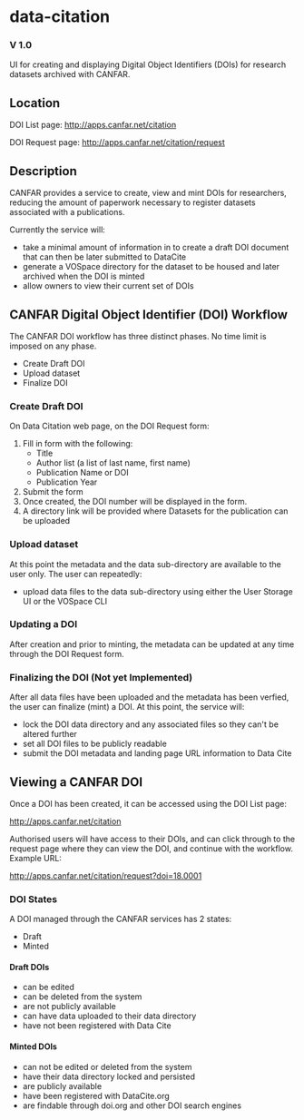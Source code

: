 # data-citation
### V 1.0

UI for creating and displaying Digital Object Identifiers (DOIs) for research datasets archived with CANFAR. 

## Location
DOI List page:
http://apps.canfar.net/citation

DOI Request page:
http://apps.canfar.net/citation/request

## Description
CANFAR provides a service to create, view and mint DOIs for researchers, reducing the amount of paperwork necessary to 
register datasets associated with a publications. 

Currently the service will:
- take a minimal amount of information in to create a draft DOI document that can then be later submitted to DataCite
- generate a VOSpace directory for the dataset to be housed and later archived when the DOI is minted
- allow owners to view their current set of DOIs


## CANFAR Digital Object Identifier (DOI) Workflow
The CANFAR DOI workflow has three distinct phases. No time limit is imposed on any phase.
- Create Draft DOI
- Upload dataset
- Finalize DOI


### Create Draft DOI
On Data Citation web page, on the DOI Request form:

1. Fill in form with the following:
     - Title
     - Author list (a list of last name, first name)
     - Publication Name or DOI
     - Publication Year
2. Submit the form
3. Once created, the DOI number will be displayed in the form. 
4. A directory link will be provided where Datasets for the publication can be uploaded

### Upload dataset
At this point the metadata and the data sub-directory are available to the user only. The user can repeatedly:
  - upload data files to the data sub-directory using either the User Storage UI or the VOSpace CLI
 
### Updating a DOI 
After creation and prior to minting, the metadata can be updated at any time through the DOI Request form.  

### Finalizing the DOI (Not yet Implemented)
After all data files have been uploaded and the metadata has been verfied, the user can finalize (mint) a DOI.
At this point, the service will:
- lock the DOI data directory and any associated files so they can't be altered further
- set all DOI files to be publicly readable
- submit the DOI metadata and landing page URL information to Data Cite
 
## Viewing a CANFAR DOI
Once a DOI has been created, it can be accessed using the DOI List page:

http://apps.canfar.net/citation

Authorised users will have access to their DOIs, and can click through to the request page where they can view
the DOI, and continue with the workflow. Example URL:

http://apps.canfar.net/citation/request?doi=18.0001

  
### DOI States
A DOI managed through the CANFAR services has 2 states:
- Draft
- Minted

#### Draft DOIs
- can be edited
- can be deleted from the system
- are not publicly available
- can have data uploaded to their data directory
- have not been registered with Data Cite

#### Minted DOIs
- can not be edited or deleted from the system
- have their data directory locked and persisted
- are publicly available
- have been registered with DataCite.org
- are findable through doi.org and other DOI search engines
